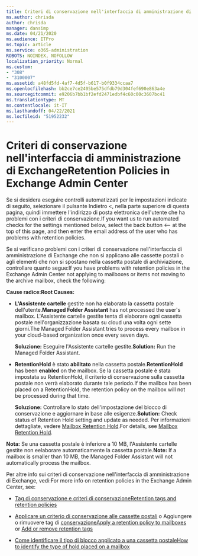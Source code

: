 ```yaml
---
title: Criteri di conservazione nell'interfaccia di amministrazione di Exchange non funzionanti
ms.author: chrisda
author: chrisda
manager: dansimp
ms.date: 04/21/2020
ms.audience: ITPro
ms.topic: article
ms.service: o365-administration
ROBOTS: NOINDEX, NOFOLLOW
localization_priority: Normal
ms.custom:
- "308"
- "3100007"
ms.assetid: a48fd5fd-4af7-4d5f-b617-b0f9334ccaa7
ms.openlocfilehash: bb2ce7ce2405be575dfdb79d304fef690e863a4e
ms.sourcegitcommit: e9206b7bb1bf2efd2471edbf4c60c00c3607bc41
ms.translationtype: MT
ms.contentlocale: it-IT
ms.lasthandoff: 04/22/2021
ms.locfileid: "51952232"
---
```

# <a name="retention-policies-in-exchange-admin-center"></a><span data-ttu-id="9a0ff-102">Criteri di conservazione nell'interfaccia di amministrazione di Exchange</span><span class="sxs-lookup"><span data-stu-id="9a0ff-102">Retention Policies in Exchange Admin Center</span></span>

<span data-ttu-id="9a0ff-103">Se si desidera eseguire controlli automatizzati per le impostazioni indicate di seguito, selezionare il pulsante Indietro <, nella parte superiore di questa pagina, quindi immettere l'indirizzo di posta elettronica dell'utente che ha problemi con i criteri di conservazione.</span><span class="sxs-lookup"><span data-stu-id="9a0ff-103">If you want us to run automated checks for the settings mentioned below, select the back button <-- at the top of this page, and then enter the email address of the user who has problems with retention policies.</span></span>

<span data-ttu-id="9a0ff-104">Se si verificano problemi con i criteri di conservazione nell'interfaccia di amministrazione di Exchange che non si applicano alle cassette postali o agli elementi che non si spostano nella cassetta postale di archiviazione, controllare quanto segue:</span><span class="sxs-lookup"><span data-stu-id="9a0ff-104">If you have problems with retention policies in the Exchange Admin Center not applying to mailboxes or items not moving to the archive mailbox, check the following:</span></span>

<span data-ttu-id="9a0ff-105">**Cause radice:**</span><span class="sxs-lookup"><span data-stu-id="9a0ff-105">**Root Causes:**</span></span>

- <span data-ttu-id="9a0ff-106">**L'Assistente cartelle** gestite non ha elaborato la cassetta postale dell'utente.</span><span class="sxs-lookup"><span data-stu-id="9a0ff-106">**Managed Folder Assistant** has not processed the user's mailbox.</span></span> <span data-ttu-id="9a0ff-107">L'Assistente cartelle gestite tenta di elaborare ogni cassetta postale nell'organizzazione basata su cloud una volta ogni sette giorni.</span><span class="sxs-lookup"><span data-stu-id="9a0ff-107">The Managed Folder Assistant tries to process every mailbox in your cloud-based organization once every seven days.</span></span>

  <span data-ttu-id="9a0ff-108">**Soluzione:** Eseguire l'Assistente cartelle gestite.</span><span class="sxs-lookup"><span data-stu-id="9a0ff-108">**Solution:** Run the Managed Folder Assistant.</span></span>

- <span data-ttu-id="9a0ff-109">**RetentionHold** è stato **abilitato** nella cassetta postale.</span><span class="sxs-lookup"><span data-stu-id="9a0ff-109">**RetentionHold** has been **enabled** on the mailbox.</span></span> <span data-ttu-id="9a0ff-110">Se la cassetta postale è stata impostata su RetentionHold, il criterio di conservazione sulla cassetta postale non verrà elaborato durante tale periodo.</span><span class="sxs-lookup"><span data-stu-id="9a0ff-110">If the mailbox has been placed on a RetentionHold, the retention policy on the mailbox will not be processed during that time.</span></span>

  <span data-ttu-id="9a0ff-111">**Soluzione:** Controllare lo stato dell'impostazione del blocco di conservazione e aggiornare in base alle esigenze.</span><span class="sxs-lookup"><span data-stu-id="9a0ff-111">**Solution:** Check status of Retention Hold setting and update as needed.</span></span> <span data-ttu-id="9a0ff-112">Per informazioni dettagliate, vedere [Mailbox Retention Hold](https://docs.microsoft.com/exchange/security-and-compliance/messaging-records-management/mailbox-retention-hold).</span><span class="sxs-lookup"><span data-stu-id="9a0ff-112">For details, see [Mailbox Retention Hold](https://docs.microsoft.com/exchange/security-and-compliance/messaging-records-management/mailbox-retention-hold).</span></span>
 
<span data-ttu-id="9a0ff-113">**Nota:** Se una cassetta postale è inferiore a 10 MB, l'Assistente cartelle gestite non eelaborare automaticamente la cassetta postale.</span><span class="sxs-lookup"><span data-stu-id="9a0ff-113">**Note:** If a mailbox is smaller than 10 MB, the Managed Folder Assistant will not automatically process the mailbox.</span></span>
 
<span data-ttu-id="9a0ff-114">Per altre info sui criteri di conservazione nell'interfaccia di amministrazione di Exchange, vedi:</span><span class="sxs-lookup"><span data-stu-id="9a0ff-114">For more info on retention policies in the Exchange Admin Center, see:</span></span>

- [<span data-ttu-id="9a0ff-115">Tag di conservazione e criteri di conservazione</span><span class="sxs-lookup"><span data-stu-id="9a0ff-115">Retention tags and retention policies</span></span>](https://docs.microsoft.com/exchange/security-and-compliance/messaging-records-management/retention-tags-and-policies)

- <span data-ttu-id="9a0ff-116">[Applicare un criterio di conservazione alle cassette postali](https://docs.microsoft.com/exchange/security-and-compliance/messaging-records-management/apply-retention-policy) o Aggiungere o rimuovere tag di [conservazione](https://docs.microsoft.com/exchange/security-and-compliance/messaging-records-management/add-or-remove-retention-tags)</span><span class="sxs-lookup"><span data-stu-id="9a0ff-116">[Apply a retention policy to mailboxes](https://docs.microsoft.com/exchange/security-and-compliance/messaging-records-management/apply-retention-policy) or [Add or remove retention tags](https://docs.microsoft.com/exchange/security-and-compliance/messaging-records-management/add-or-remove-retention-tags)</span></span>

- [<span data-ttu-id="9a0ff-117">Come identificare il tipo di blocco applicato a una cassetta postale</span><span class="sxs-lookup"><span data-stu-id="9a0ff-117">How to identify the type of hold placed on a mailbox</span></span>](https://docs.microsoft.com/microsoft-365/compliance/identify-a-hold-on-an-exchange-online-mailbox)
